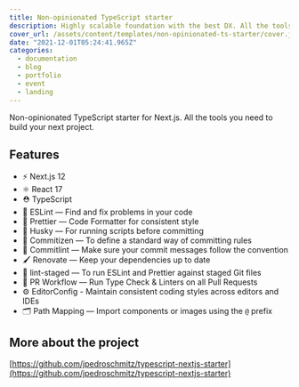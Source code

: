 ```yaml
---
title: Non-opinionated TypeScript starter
description: Highly scalable foundation with the best DX. All the tools you need to build your next project.
cover_url: /assets/content/templates/non-opinionated-ts-starter/cover.jpg
date: "2021-12-01T05:24:41.965Z"
categories:
  - documentation
  - blog
  - portfolio
  - event
  - landing
---
```


Non-opinionated TypeScript starter for Next.js. All the tools you need to build your next project.

## Features

- ⚡️ Next.js 12
- ⚛️ React 17
- ⛑ TypeScript
- 📏 ESLint — Find and fix problems in your code
- 💖 Prettier — Code Formatter for consistent style
- 🐶 Husky — For running scripts before committing
- 📄 Commitizen — To define a standard way of committing rules
- 🚓 Commitlint — Make sure your commit messages follow the convention
- 🖌 Renovate — Keep your dependencies up to date
- 🚫 lint-staged — To run ESLint and Prettier against staged Git files
- 👷 PR Workflow — Run Type Check & Linters on all Pull Requests
- ⚙️ EditorConfig - Maintain consistent coding styles across editors and IDEs
- 🗂 Path Mapping — Import components or images using the `@` prefix

## More about the project

[https://github.com/jpedroschmitz/typescript-nextjs-starter](https://github.com/jpedroschmitz/typescript-nextjs-starter)
